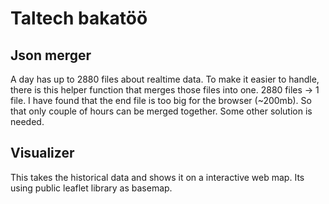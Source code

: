 # Taltech bakatöö

## Json merger

A day has up to 2880 files about realtime data. To make it easier to handle, there is this helper function that merges those files into one. 2880 files -> 1 file. I have found that the end file is too big for the browser (~200mb). So that only couple of hours can be merged together. Some other solution is needed.

## Visualizer

This takes the historical data and shows it on a interactive web map. Its using public leaflet library as basemap.
